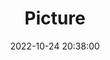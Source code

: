 ---
weight: 1
images:
- /images/edited/154.jpeg
title: Picture
date: 2022-10-24 20:38:00
tags: [luminar neo,work,FE 28-70mm F3.5-5.6 OSS,ILCE-7M3,28.0,person,bench,handbag,pottedplant]
---
